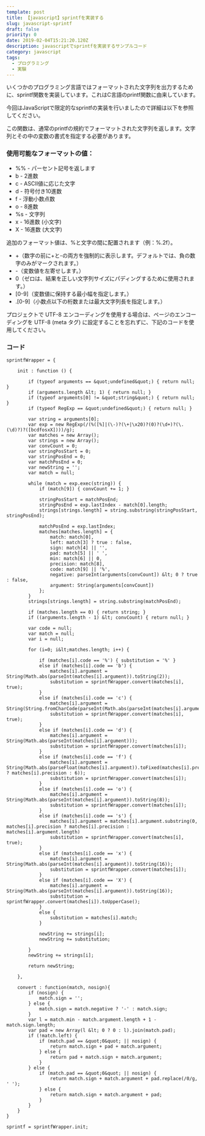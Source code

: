 ```yaml
---
template: post
title: 【javascript】sprintfを実装する
slug: javascript-sprintf
draft: false
priority: 0
date: 2019-02-04T15:21:20.120Z
description: javascriptでsprintfを実装するサンプルコード
category: javascript
tags:
  - プログラミング
  - 実験
---
```

いくつかのプログラミング言語ではフォーマットされた文字列を出力するために、sprintf関数を実装しています。これはC言語のprintf関数に由来しています。

今回はJavaScriptで限定的なsprintfの実装を行いましたので詳細は以下を参照してください。

この関数は、通常のprintfの規約でフォーマットされた文字列を返します。文字列とその中の変数の書式を指定する必要があります。

### 使用可能なフォーマットの値：

* %% - パーセント記号を返します
* b  - 2進数
* c  - ASCII値に応じた文字
* d  - 符号付き10進数
* f  - 浮動小数点数
* o  - 8進数
* %s - 文字列
* x - 16進数 (小文字)
* X - 16進数 (大文字)

追加のフォーマット値は、%と文字の間に配置されます（例：%.2f）。

* +（数字の前に+と-の両方を強制的に表示します。デフォルトでは、負の数字のみがマークされます。）
* \-（変数値を左寄せします。）
* 0（ゼロは、結果を正しい文字列サイズにパディングするために使用されます。）
* \[0-9]（変数値に保持する最小幅を指定します。）
* .\[0-9]（小数点以下の桁数または最大文字列長を指定します。） 

プロジェクトで UTF-8 エンコーディングを使用する場合は、ページのエンコーディングを UTF-8 (meta タグ) に設定することを忘れずに、下記のコードを使用してください。

<!--StartFragment-->

### コード

```
sprintfWrapper = {
 
	init : function () {
 
		if (typeof arguments == &quot;undefined&quot;) { return null; }
		if (arguments.length &lt; 1) { return null; }
		if (typeof arguments[0] != &quot;string&quot;) { return null; }
		if (typeof RegExp == &quot;undefined&quot;) { return null; }
 
		var string = arguments[0];
		var exp = new RegExp(/(%([%]|(\-)?(\+|\x20)?(0)?(\d+)?(\.(\d)?)?([bcdfosxX])))/g);
		var matches = new Array();
		var strings = new Array();
		var convCount = 0;
		var stringPosStart = 0;
		var stringPosEnd = 0;
		var matchPosEnd = 0;
		var newString = '';
		var match = null;
 
		while (match = exp.exec(string)) {
			if (match[9]) { convCount += 1; }
 
			stringPosStart = matchPosEnd;
			stringPosEnd = exp.lastIndex - match[0].length;
			strings[strings.length] = string.substring(stringPosStart, stringPosEnd);
 
			matchPosEnd = exp.lastIndex;
			matches[matches.length] = {
				match: match[0],
				left: match[3] ? true : false,
				sign: match[4] || '',
				pad: match[5] || ' ',
				min: match[6] || 0,
				precision: match[8],
				code: match[9] || '%',
				negative: parseInt(arguments[convCount]) &lt; 0 ? true : false,
				argument: String(arguments[convCount])
			};
		}
		strings[strings.length] = string.substring(matchPosEnd);
 
		if (matches.length == 0) { return string; }
		if ((arguments.length - 1) &lt; convCount) { return null; }
 
		var code = null;
		var match = null;
		var i = null;
 
		for (i=0; i&lt;matches.length; i++) {
 
			if (matches[i].code == '%') { substitution = '%' }
			else if (matches[i].code == 'b') {
				matches[i].argument = String(Math.abs(parseInt(matches[i].argument)).toString(2));
				substitution = sprintfWrapper.convert(matches[i], true);
			}
			else if (matches[i].code == 'c') {
				matches[i].argument = String(String.fromCharCode(parseInt(Math.abs(parseInt(matches[i].argument)))));
				substitution = sprintfWrapper.convert(matches[i], true);
			}
			else if (matches[i].code == 'd') {
				matches[i].argument = String(Math.abs(parseInt(matches[i].argument)));
				substitution = sprintfWrapper.convert(matches[i]);
			}
			else if (matches[i].code == 'f') {
				matches[i].argument = String(Math.abs(parseFloat(matches[i].argument)).toFixed(matches[i].precision ? matches[i].precision : 6));
				substitution = sprintfWrapper.convert(matches[i]);
			}
			else if (matches[i].code == 'o') {
				matches[i].argument = String(Math.abs(parseInt(matches[i].argument)).toString(8));
				substitution = sprintfWrapper.convert(matches[i]);
			}
			else if (matches[i].code == 's') {
				matches[i].argument = matches[i].argument.substring(0, matches[i].precision ? matches[i].precision : matches[i].argument.length)
				substitution = sprintfWrapper.convert(matches[i], true);
			}
			else if (matches[i].code == 'x') {
				matches[i].argument = String(Math.abs(parseInt(matches[i].argument)).toString(16));
				substitution = sprintfWrapper.convert(matches[i]);
			}
			else if (matches[i].code == 'X') {
				matches[i].argument = String(Math.abs(parseInt(matches[i].argument)).toString(16));
				substitution = sprintfWrapper.convert(matches[i]).toUpperCase();
			}
			else {
				substitution = matches[i].match;
			}
 
			newString += strings[i];
			newString += substitution;
 
		}
		newString += strings[i];
 
		return newString;
 
	},
 
	convert : function(match, nosign){
		if (nosign) {
			match.sign = '';
		} else {
			match.sign = match.negative ? '-' : match.sign;
		}
		var l = match.min - match.argument.length + 1 - match.sign.length;
		var pad = new Array(l &lt; 0 ? 0 : l).join(match.pad);
		if (!match.left) {
			if (match.pad == &quot;0&quot; || nosign) {
				return match.sign + pad + match.argument;
			} else {
				return pad + match.sign + match.argument;
			}
		} else {
			if (match.pad == &quot;0&quot; || nosign) {
				return match.sign + match.argument + pad.replace(/0/g, ' ');
			} else {
				return match.sign + match.argument + pad;
			}
		}
	}
}
 
sprintf = sprintfWrapper.init;
```

<!--EndFragment-->